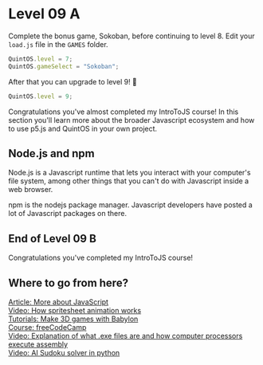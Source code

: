 # Level 09 A

Complete the bonus game, Sokoban, before continuing to level 8. Edit your `load.js` file in the `GAMES` folder.

```js
QuintOS.level = 7;
QuintOS.gameSelect = "Sokoban";
```

After that you can upgrade to level 9! 🥳

```js
QuintOS.level = 9;
```

Congratulations you've almost completed my IntroToJS course! In this section you'll learn more about the broader Javascript ecosystem and how to use p5.js and QuintOS in your own project.

## Node.js and npm

Node.js is a Javascript runtime that lets you interact with your computer's file system, among other things that you can't do with Javascript inside a web browser.

npm is the nodejs package manager. Javascript developers have posted a lot of Javascript packages on there.

## End of Level 09 B

Congratulations you've completed my IntroToJS course!

## Where to go from here?

[Article: More about JavaScript](https://github.com/MarcoWorms/learn.js)  
[Video: How spritesheet animation works](https://www.youtube.com/watch?v=CY0HE277IBM)  
[Tutorials: Make 3D games with Babylon](https://doc.babylonjs.com/start)  
[Course: freeCodeCamp](https://github.com/mcturner1995/freeCodeCamp)  
[Video: Explanation of what .exe files are and how computer processors execute assembly](https://www.youtube.com/watch?v=hhgxsrAFyz8)  
[Video: AI Sudoku solver in python](https://www.youtube.com/watch?v=G_UYXzGuqvM)  
